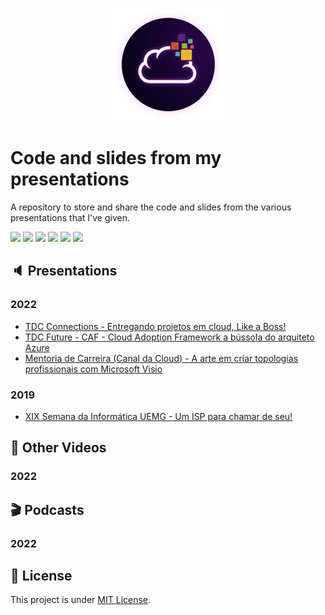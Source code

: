 <p align="center">
<img src="assets/images/unicast_logo.png">
</p>

# Code and slides from my presentations

A repository to store and share the code and slides from the various presentations that I've given.

<div> 
  <a href="https://www.linkedin.com/in/antoniocarlosjr" target="_blank"><img src="https://img.shields.io/badge/-LinkedIn-%230077B5?style=fflat&logo=linkedin&logoColor=white" target="_blank"></a>
  <a href="http://www.unicastlab.com.br/" target="_blank"><img src="https://img.shields.io/badge/-Website%2fBlog-blue?style=flat&logo=website&logoColor=white&link="_blank"></a> 
  <a href="https://mvp.microsoft.com/en-us/PublicProfile/5004987?fullName=Antonio%20Carlos%20da%20Silva%20Junior" target="_blank"><img src="https://img.shields.io/badge/-MVP%20Profile-blue?style=flat&logo=website&logoColor=white&link="_blank"></a> 
  <a href="https://discord.gg/S6zFKGA7hg" target="_blank"><img src="https://img.shields.io/badge/Discord-7289DA?style=flat&logo=discord&logoColor=white" target="_blank"></a> 
  <a href= "https://www.youtube.com/channel/UCYpdjQbbkBQpDWI1rapkVUA" target="_blank"><img src="https://img.shields.io/badge/YouTube-FF0000?style=flat&logo=youtube&logoColor=white" target="_blank"></a>
  <a href="https://www.instagram.com/unicastlab/" target="_blank"><img src="https://img.shields.io/badge/Instagram-E4405F?style=flat&logo=instagram&logoColor=white" target="_blank"></a>
</div>
    
## :speaker: Presentations
    
### 2022

- [TDC Connections - Entregando projetos em cloud, Like a Boss!](TDC%20Connections%202022/README.md)
- [TDC Future - CAF - Cloud Adoption Framework a bússola do arquiteto Azure](TDC%20Future%202022/README.md)
- [Mentoria de Carreira (Canal da Cloud) - A arte em criar topologias profissionais com Microsoft Visio](A%20arte%20em%20criar%20topologias%20profissionais%20com%20Microsoft%20Visio/README.md)

### 2019

- [XIX Semana da Informática UEMG - Um ISP para chamar de seu!](XIV%20Semana%20da%20Inform%C3%A1tica%20UEMG%202019/README.md)

## :movie_camera: Other Videos

### 2022

## :clapper: Podcasts

### 2022
    
## :memo: License

This project is under [MIT License](./LICENSE).
